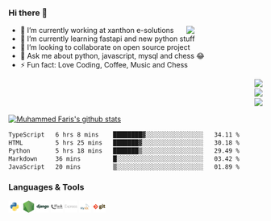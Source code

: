 ### Hi there 👋
<img align="right" src="https://c.tenor.com/JHQi03Q3pLAAAAAC/jim-carrey-bruce-almighty.gif" width="30%">

- 🔭 I’m currently working at xanthon e-solutions
- 🌱 I’m currently learning fastapi and new python stuff
- 👯 I’m looking to collaborate on open source project          
- 💬 Ask me about python, javascript, mysql and chess :joy:
- ⚡ Fun fact: Love Coding, Coffee, Music and Chess



    

<div align="right" >

<a href="https://www.linkedin.com/in/faris404/">
    <img src="https://img.shields.io/badge/linkedin-%230077B5.svg?&style=for-the-badge&logo=linkedin&logoColor=white" width="16.5%"/>
</a><br/>

<a href="https://www.instagram.com/_faris404/">
    <img src="https://img.shields.io/badge/Instagram-%238a3ab9.svg?&style=for-the-badge&logo=instagram&logoColor=white" width="16.5%" />
</a><br/>
<a href="https://stackoverflow.com/users/14280980/faris404?tab=profile/">
    <img src="https://img.shields.io/badge/stackoverflow-%23ef8236.svg?&style=for-the-badge&logo=stackoverflow&logoColor=white"  height ="19%"/>
</a><br/>
</div>


[![Muhammed Faris's github stats](https://github-readme-stats.vercel.app/api?username=faris404&count_private=true&theme=gotham&showicons=true)](https://github.com/faris404/github-readme-stats)



<!--START_SECTION:waka-->
```text
TypeScript   6 hrs 8 mins    ████████▓░░░░░░░░░░░░░░░░   34.11 % 
HTML         5 hrs 25 mins   ███████▓░░░░░░░░░░░░░░░░░   30.18 % 
Python       5 hrs 18 mins   ███████▒░░░░░░░░░░░░░░░░░   29.49 % 
Markdown     36 mins         █░░░░░░░░░░░░░░░░░░░░░░░░   03.42 % 
JavaScript   20 mins         ▒░░░░░░░░░░░░░░░░░░░░░░░░   01.89 % 
```
<!--END_SECTION:waka-->



### Languages & Tools

<code><img width=24px src="https://raw.githubusercontent.com/github/explore/80688e429a7d4ef2fca1e82350fe8e3517d3494d/topics/python/python.png"></code>
<code><img width=24px src="https://raw.githubusercontent.com/github/explore/80688e429a7d4ef2fca1e82350fe8e3517d3494d/topics/nodejs/nodejs.png"></code>
<code><img width=24px src="https://raw.githubusercontent.com/github/explore/80688e429a7d4ef2fca1e82350fe8e3517d3494d/topics/django/django.png"></code>
<code><img width=24px src="https://raw.githubusercontent.com/github/explore/80688e429a7d4ef2fca1e82350fe8e3517d3494d/topics/flask/flask.png"></code>
<code><img width=24px src="https://raw.githubusercontent.com/github/explore/80688e429a7d4ef2fca1e82350fe8e3517d3494d/topics/express/express.png"></code>
<code><img width=24px src="https://raw.githubusercontent.com/github/explore/80688e429a7d4ef2fca1e82350fe8e3517d3494d/topics/mysql/mysql.png"></code>
<code><img width=24px src="https://raw.githubusercontent.com/github/explore/80688e429a7d4ef2fca1e82350fe8e3517d3494d/topics/git/git.png"></code>
